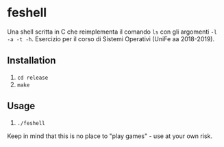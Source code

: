 # feshell
Una shell scritta in C che reimplementa il comando `ls` con gli argomenti `-l -a -t -h`.
Esercizio per il corso di Sistemi Operativi (UniFe aa 2018-2019).

## Installation
1. `cd release`
2. `make`

## Usage
1. `./feshell`

Keep in mind that this is no place to "play games" - use at your own risk.
